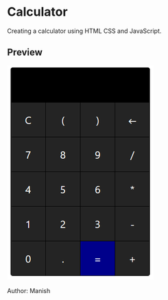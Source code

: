 # Calculator

Creating a calculator using HTML CSS and JavaScript.

## Preview

![Project Preview](preview.png)

Author: Manish
